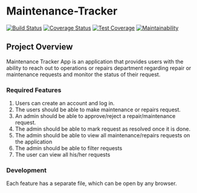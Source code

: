 # Maintenance-Tracker  

[![Build Status](https://travis-ci.org/Anuoluwa/Maintenance-Tracker.svg?branch=develop)](https://travis-ci.org/Anuoluwa/Maintenance-Tracker)   [![Coverage Status](https://coveralls.io/repos/github/Anuoluwa/Maintenance-Tracker/badge.svg?branch=157560551-user-able-create-request)](https://coveralls.io/github/Anuoluwa/Maintenance-Tracker?branch=157560551-user-able-create-request)   [![Test Coverage](https://api.codeclimate.com/v1/badges/0b3a083ce39aa00803b0/test_coverage)](https://codeclimate.com/github/Anuoluwa/Maintenance-Tracker/test_coverage)   [![Maintainability](https://api.codeclimate.com/v1/badges/0b3a083ce39aa00803b0/maintainability)](https://codeclimate.com/github/Anuoluwa/Maintenance-Tracker/maintainability)



## Project Overview
Maintenance Tracker App is an application that provides users with the ability to reach out to
operations or repairs department regarding repair or maintenance requests and monitor the
status of their request.
### Required Features
1. Users can create an account and log in.
2. The users should be able to make maintenance or repairs request.
3. An admin should be able to approve/reject a repair/maintenance request.
4. The admin should be able to mark request as resolved once it is done.
5. The admin should be able to view all maintenance/repairs requests on the application
6. The admin should be able to filter requests
7. The user can view all his/her requests


### Development
Each feature has a separate file, which can be open by any browser.
